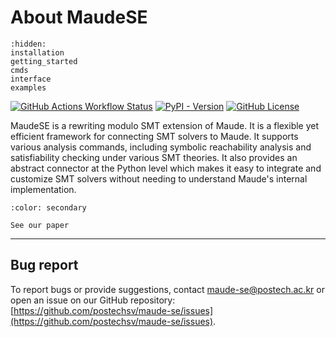 # About MaudeSE

```{toctree}
:hidden:
installation
getting_started
cmds
interface
examples
```


[![GitHub Actions Workflow Status](https://img.shields.io/github/actions/workflow/status/postechsv/maude-se/release.yml)](https://github.com/postechsv/maude-se)
[![PyPI - Version](https://img.shields.io/pypi/v/maude-se?color=66b2ff)](https://pypi.org/project/maude-se/)
[![GitHub License](https://img.shields.io/github/license/postechsv/maude-se)](https://github.com/postechsv/maude-se)


MaudeSE is a rewriting modulo SMT extension of Maude. It is a flexible yet efficient framework for connecting SMT solvers to Maude. It supports various analysis commands, including symbolic reachability analysis and satisfiability checking under various SMT theories. It also provides an abstract connector at the Python level which makes it easy to integrate and customize SMT solvers without needing to understand Maude's internal implementation.

```{button-link} https://rdcu.be/em1CY
:color: secondary

See our paper
```

---
<!-- 
Maude-SE is an SMT extension of Maude that tightly integrates Maude and SMT solvers with extra functionality. It extends the original Maude-SMT at the core Maude level.
In addition to the existing SMT solving capability of Maude, the tool provides three additional features that are not currently supported by Maude but that are very useful for rewriting modulo SMT: 

- building satisfying assignments by SMT solving, 
- simplifying formulas using the underlying SMT solver, and 
- dealing with non-linear arithmetic formulas. 

Maude-SE can analyze nontrivial systems that cannot be dealt with by the previous Maude-SMT implementation.

There are three versions of Maude SE (i.e., Z3, Yices2, CVC4), depending on an underlying SMT solver it uses. -->


## Bug report

To report bugs or provide suggestions, contact [maude-se@postech.ac.kr](mailto:maude-se@postech.ac.kr) or 
open an issue on our GitHub repository: [https://github.com/postechsv/maude-se/issues](https://github.com/postechsv/maude-se/issues).